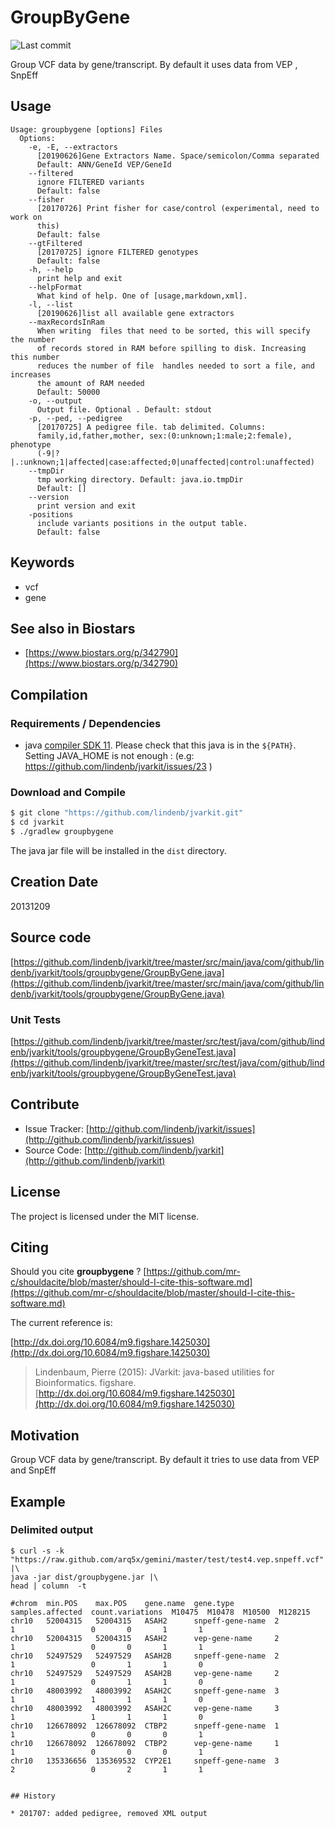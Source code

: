 # GroupByGene

![Last commit](https://img.shields.io/github/last-commit/lindenb/jvarkit.png)

Group VCF data by gene/transcript. By default it uses data from VEP , SnpEff


## Usage

```
Usage: groupbygene [options] Files
  Options:
    -e, -E, --extractors
      [20190626]Gene Extractors Name. Space/semicolon/Comma separated
      Default: ANN/GeneId VEP/GeneId
    --filtered
      ignore FILTERED variants
      Default: false
    --fisher
      [20170726] Print fisher for case/control (experimental, need to work on 
      this) 
      Default: false
    --gtFiltered
      [20170725] ignore FILTERED genotypes
      Default: false
    -h, --help
      print help and exit
    --helpFormat
      What kind of help. One of [usage,markdown,xml].
    -l, --list
      [20190626]list all available gene extractors
    --maxRecordsInRam
      When writing  files that need to be sorted, this will specify the number 
      of records stored in RAM before spilling to disk. Increasing this number 
      reduces the number of file  handles needed to sort a file, and increases 
      the amount of RAM needed
      Default: 50000
    -o, --output
      Output file. Optional . Default: stdout
    -p, --ped, --pedigree
      [20170725] A pedigree file. tab delimited. Columns: 
      family,id,father,mother, sex:(0:unknown;1:male;2:female), phenotype 
      (-9|?|.:unknown;1|affected|case:affected;0|unaffected|control:unaffected) 
    --tmpDir
      tmp working directory. Default: java.io.tmpDir
      Default: []
    --version
      print version and exit
    -positions
      include variants positions in the output table.
      Default: false

```


## Keywords

 * vcf
 * gene



## See also in Biostars

 * [https://www.biostars.org/p/342790](https://www.biostars.org/p/342790)


## Compilation

### Requirements / Dependencies

* java [compiler SDK 11](https://jdk.java.net/11/). Please check that this java is in the `${PATH}`. Setting JAVA_HOME is not enough : (e.g: https://github.com/lindenb/jvarkit/issues/23 )


### Download and Compile

```bash
$ git clone "https://github.com/lindenb/jvarkit.git"
$ cd jvarkit
$ ./gradlew groupbygene
```

The java jar file will be installed in the `dist` directory.


## Creation Date

20131209

## Source code 

[https://github.com/lindenb/jvarkit/tree/master/src/main/java/com/github/lindenb/jvarkit/tools/groupbygene/GroupByGene.java](https://github.com/lindenb/jvarkit/tree/master/src/main/java/com/github/lindenb/jvarkit/tools/groupbygene/GroupByGene.java)

### Unit Tests

[https://github.com/lindenb/jvarkit/tree/master/src/test/java/com/github/lindenb/jvarkit/tools/groupbygene/GroupByGeneTest.java](https://github.com/lindenb/jvarkit/tree/master/src/test/java/com/github/lindenb/jvarkit/tools/groupbygene/GroupByGeneTest.java)


## Contribute

- Issue Tracker: [http://github.com/lindenb/jvarkit/issues](http://github.com/lindenb/jvarkit/issues)
- Source Code: [http://github.com/lindenb/jvarkit](http://github.com/lindenb/jvarkit)

## License

The project is licensed under the MIT license.

## Citing

Should you cite **groupbygene** ? [https://github.com/mr-c/shouldacite/blob/master/should-I-cite-this-software.md](https://github.com/mr-c/shouldacite/blob/master/should-I-cite-this-software.md)

The current reference is:

[http://dx.doi.org/10.6084/m9.figshare.1425030](http://dx.doi.org/10.6084/m9.figshare.1425030)

> Lindenbaum, Pierre (2015): JVarkit: java-based utilities for Bioinformatics. figshare.
> [http://dx.doi.org/10.6084/m9.figshare.1425030](http://dx.doi.org/10.6084/m9.figshare.1425030)


## Motivation

Group VCF data by gene/transcript. By default it tries to use data from VEP and SnpEff

## Example

### Delimited output

```
$ curl -s -k "https://raw.github.com/arq5x/gemini/master/test/test4.vep.snpeff.vcf" |\
java -jar dist/groupbygene.jar |\
head | column  -t

#chrom  min.POS    max.POS    gene.name  gene.type         samples.affected  count.variations  M10475  M10478  M10500  M128215
chr10   52004315   52004315   ASAH2      snpeff-gene-name  2                 1                 0       0       1       1
chr10   52004315   52004315   ASAH2      vep-gene-name     2                 1                 0       0       1       1
chr10   52497529   52497529   ASAH2B     snpeff-gene-name  2                 1                 0       1       1       0
chr10   52497529   52497529   ASAH2B     vep-gene-name     2                 1                 0       1       1       0
chr10   48003992   48003992   ASAH2C     snpeff-gene-name  3                 1                 1       1       1       0
chr10   48003992   48003992   ASAH2C     vep-gene-name     3                 1                 1       1       1       0
chr10   126678092  126678092  CTBP2      snpeff-gene-name  1                 1                 0       0       0       1
chr10   126678092  126678092  CTBP2      vep-gene-name     1                 1                 0       0       0       1
chr10   135336656  135369532  CYP2E1     snpeff-gene-name  3                 2                 0       2       1       1
```

```

## History

* 201707: added pedigree, removed XML output


